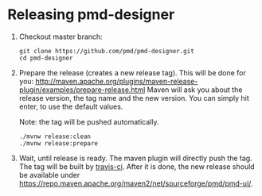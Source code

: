 # Releasing pmd-designer

1.  Checkout master branch:
    
    ``` shell
    git clone https://github.com/pmd/pmd-designer.git
    cd pmd-designer
    ```

2.  Prepare the release (creates a new release tag).
    This will be done for you: http://maven.apache.org/plugins/maven-release-plugin/examples/prepare-release.html
    Maven will ask you about the release version, the tag name and the new version. You can simply hit enter,
    to use the default values.
    
    Note: the tag will be pushed automatically.
    
    ``` shell
    ./mvnw release:clean
    ./mvnw release:prepare
    ```

3.  Wait, until release is ready. The maven plugin will directly push the tag. The tag will be
    built by [travis-ci](https://travis-ci.com/pmd/pmd-designer). After it is done, the new release
    should be available under <https://repo.maven.apache.org/maven2/net/sourceforge/pmd/pmd-ui/>.

